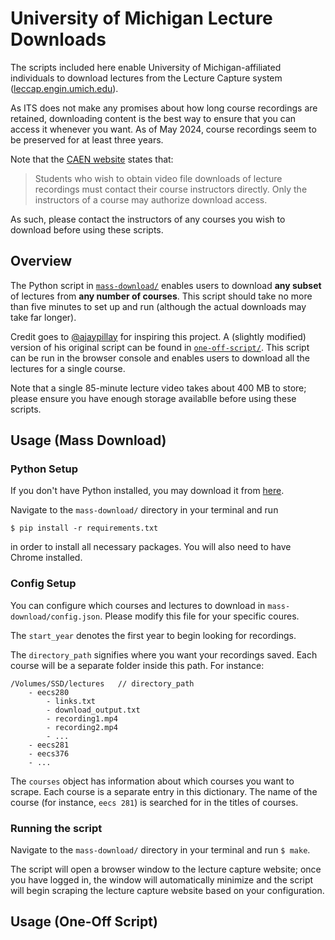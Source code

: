 # University of Michigan Lecture Downloads

The scripts included here enable University of Michigan-affiliated individuals to download lectures from the Lecture Capture system ([leccap.engin.umich.edu](https://leccap.engin.umich.edu)). 

As ITS does not make any promises about how long course recordings are retained, downloading content is the best way to ensure that you can access it whenever you want. As of May 2024, course recordings seem to be preserved for at least three years. 

Note that the [CAEN website](https://caen.engin.umich.edu/lecrecording/students/) states that:
> Students who wish to obtain video file downloads of lecture recordings must contact their course instructors directly. Only the instructors of a course may authorize download access.

As such, please contact the instructors of any courses you wish to download before using these scripts. 

## Overview 
The Python script in [`mass-download/`](/mass-download/) enables users to download **any subset** of lectures from **any number of courses**. This script should take no more than five minutes to set up and run (although the actual downloads may take far longer).

Credit goes to [@ajaypillay](https://github.com/ajaypillay) for inspiring this project. A (slightly modified) version of his original script can be found in [`one-off-script/`](/one-off-script/). This script can be run in the browser console and enables users to download all the lectures for a single course.

Note that a single 85-minute lecture video takes about 400 MB to store; please ensure you have enough storage availablle before using these scripts. 

## Usage (Mass Download)
### Python Setup
If you don't have Python installed, you may download it from [here](https://www.python.org/downloads/). 

Navigate to the `mass-download/` directory in your terminal and run
```
$ pip install -r requirements.txt
```
in order to install all necessary packages. You will also need to have Chrome installed. 

### Config Setup
You can configure which courses and lectures to download in `mass-download/config.json`. Please modify this file for your specific coures.

The `start_year` denotes the first year to begin looking for recordings. 

The `directory_path` signifies where you want your recordings saved. Each course will be a separate folder inside this path. For instance:
```
/Volumes/SSD/lectures   // directory_path
    - eecs280
        - links.txt
        - download_output.txt
        - recording1.mp4
        - recording2.mp4
        - ...
    - eecs281
    - eecs376
    - ...
``` 

The `courses` object has information about which courses you want to scrape. Each course is a separate entry in this dictionary. The name of the course (for instance, `eecs 281`) is searched for in the titles of courses. 

### Running the script
Navigate to the `mass-download/` directory in your terminal and run `$ make`. 

The script will open a browser window to the lecture capture website; once you have logged in, the window will automatically minimize and the script will begin scraping the lecture capture website based on your configuration. 




## Usage (One-Off Script)




